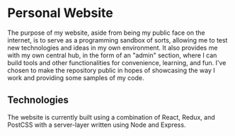 # Personal Website
The purpose of my website, aside from being my public face on the internet, is to serve as a programming sandbox of sorts, allowing me to test new technologies and ideas in my own environment. It also provides me with my own central hub, in the form of an "admin" section, where I can build tools and other functionalities for convenience, learning, and fun. I've chosen to make the repository public in hopes of showcasing the way I work and providing some samples of my code. 

## Technologies
The website is currently built using a combination of React, Redux, and PostCSS with a server-layer written using Node and Express. 
